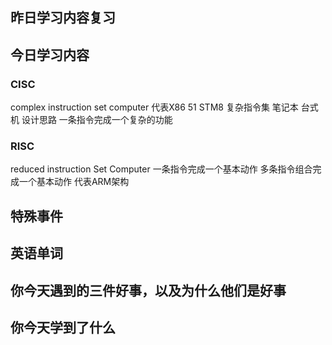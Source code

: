 ## 昨日学习内容复习
## 今日学习内容
### CISC 
complex instruction set computer  代表X86 51 STM8 复杂指令集 笔记本 台式机 设计思路 一条指令完成一个复杂的功能
###  RISC 
reduced instruction Set Computer 一条指令完成一个基本动作 多条指令组合完成一个基本动作 代表ARM架构


## 特殊事件
## 英语单词
## 你今天遇到的三件好事，以及为什么他们是好事
## 你今天学到了什么